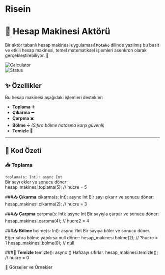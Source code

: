 # Risein


# 🧮 **Hesap Makinesi Aktörü**  
Bir aktör tabanlı hesap makinesi uygulaması! **`Motoko`** dilinde yazılmış bu basit ve etkili hesap makinesi, temel matematiksel işlemleri asenkron olarak gerçekleştirebiliyor. 🚀  

![Calculator](https://img.shields.io/badge/Calculator-Motoko-blue?style=flat-square)  
![Status](https://img.shields.io/badge/Status-Active-brightgreen?style=flat-square)  

## ✨ **Özellikler**  
Bu hesap makinesi aşağıdaki işlemleri destekler:  
- **Toplama** ➕  
- **Çıkarma** ➖  
- **Çarpma** ✖️  
- **Bölme** ➗ *(Sıfıra bölme hatasına karşı güvenli)*  
- **Temizle** 🧹  

---

## 📂 **Kod Özeti**  

### 📥 **Toplama**  
`toplama(s: Int): async Int`  
Bir sayı ekler ve sonucu döner:  
hesap_makinesi.toplama(5); // hucre = 5

###📥 **Çıkarma** 
cikarma(s: Int): async Int
Bir sayı çıkarır ve sonucu döner:
hesap_makinesi.cikarma(2); // hucre = 3

###📥 **Çarpma** 
carpma(s: Int): async Int
Bir sayıyla çarpar ve sonucu döner:
hesap_makinesi.carpma(4); // hucre2 = 4

###📥 **Bölme** 
bolme(s: Int): async ?Int
Bir sayıya böler ve sonucu döner. Eğer sıfıra bölme yapılırsa null döner:
hesap_makinesi.bolme(2); // ?hucre = 1
hesap_makinesi.bolme(0); // null

###🧹 **Temizle** 
temizle(): async ()
Hafızayı sıfırlar.
hesap_makinesi.temizle(); // hucre = 0

🌟 Görseller ve Örnekler



